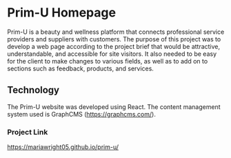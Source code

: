 # Prim-U Homepage

Prim-U is a beauty and wellness platform that connects professional service providers and suppliers with customers. The purpose of this project was to develop a web page according to the project brief that would be attractive, understandable, and accessible for site visitors. It also needed to be easy for the client to make changes to various fields, as well as to add on to sections such as feedback, products, and services.

## Technology

The Prim-U website was developed using React. The content management system used is GraphCMS (<https://graphcms.com/>).

### Project Link
<https://mariawright05.github.io/prim-u/>
